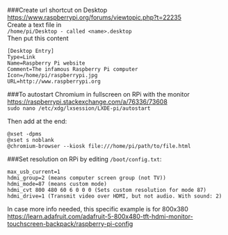 ###Create url shortcut on Desktop  
https://www.raspberrypi.org/forums/viewtopic.php?t=22235  
Create a text file in  
`/home/pi/Desktop - called <name>.desktop`  
Then put this content
```
[Desktop Entry]
Type=Link
Name=Raspberry Pi website
Comment=The infamous Raspberry Pi computer
Icon=/home/pi/raspberrypi.jpg
URL=http://www.raspberrypi.org
```


###To autostart Chromium in fullscreen on RPi with the monitor  
https://raspberrypi.stackexchange.com/a/76336/73608  
`sudo nano /etc/xdg/lxsession/LXDE-pi/autostart`

Then add at the end:  
```
@xset -dpms
@xset s noblank
@chromium-browser --kiosk file:///home/pi/path/to/file.html
```

###Set resolution on RPi by editing `/boot/config.txt`:
```
max_usb_current=1
hdmi_group=2 (means computer screen group (not TV))
hdmi_mode=87 (means custom mode)
hdmi_cvt 800 480 60 6 0 0 0 (Sets custom resolution for mode 87)
hdmi_drive=1 (Transmit video over HDMI, but not audio. With sound: 2)
```
In case more info needed, this specific example is for 800x380
https://learn.adafruit.com/adafruit-5-800x480-tft-hdmi-monitor-touchscreen-backpack/raspberry-pi-config
